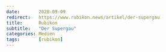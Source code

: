 ```yaml
---
date:       2020-09-09
redirect:   https://www.rubikon.news/artikel/der-supergau
title:      Rubikon
subtitle:   "Der Supergau"
categories: Medien
tags:       [rubikon]
---
```

